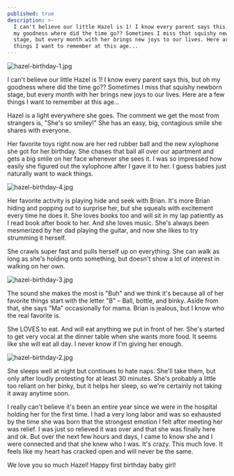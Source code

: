 ```yaml
---
published: true
description: >-
  I can't believe our little Hazel is 1! I know every parent says this, but oh
  my goodness where did the time go?? Sometimes I miss that squishy newborn
  stage, but every month with her brings new joys to our lives. Here are a few
  things I want to remember at this age...
---
```

![hazel-birthday-1.jpg]({{site.baseurl}}/img/hazel-birthday-1.jpg)

I can't believe our little Hazel is 1! I know every parent says this, but oh my goodness where did the time go?? Sometimes I miss that squishy newborn stage, but every month with her brings new joys to our lives. Here are a few things I want to remember at this age... 

Hazel is a light everywhere she goes. The comment we get the most from strangers is, "She's so smiley!" She has an easy, big, contagious smile she shares with everyone. 

Her favorite toys right now are her red rubber ball and the new xylophone she got for her birthday. She chases that ball all over our apartment and gets a big smile on her face whenever she sees it. I was so impressed how easily she figured out the xylophone after I gave it to her. I guess babies just naturally want to wack things. 

![hazel-birthday-4.jpg]({{site.baseurl}}/img/hazel-birthday-4.jpg)

Her favorite activity is playing hide and seek with Brian. It's more Brian hiding and popping out to surprise her, but she squeals with excitement every time he does it. She loves books too and will sit in my lap patiently as I read book after book to her. And she loves music. She's always been mesmerized by her dad playing the guitar, and now she likes to try strumming it herself. 

She crawls super fast and pulls herself up on everything. She can walk as long as she's holding onto something, but doesn't show a lot of interest in walking on her own. 

![hazel-birthday-3.jpg]({{site.baseurl}}/img/hazel-birthday-3.jpg)

The sound she makes the most is "Buh" and we think it's because all of her favorite things start with the letter "B" – Ball, bottle, and binky. Aside from that, she says "Ma" occasionally for mama. Brian is jealous, but I know who the real favorite is. 

She LOVES to eat. And will eat anything we put in front of her. She's started to get very vocal at the dinner table when she wants more food. It seems like she will eat all day. I never know if I'm giving her enough. 

![hazel-birthday-2.jpg]({{site.baseurl}}/img/hazel-birthday-2.jpg)

She sleeps well at night but continues to hate naps. She'll take them, but only after loudly protesting for at least 30 minutes. She's probably a little too reliant on her binky, but it helps her sleep, so we're certainly not taking it away anytime soon. 

I really can't believe it's been an entire year since we were in the hospital holding her for the first time. I had a very long labor and was so exhausted by the time she was born that the strongest emotion I felt after meeting her was relief. I was just so relieved it was over and that she was finally here and ok. But over the next few hours and days, I came to know she and I were connected and that she knew who I was. It's crazy. This much love. It feels like my heart has cracked open and will never be the same. 

We love you so much Hazel! Happy first birthday baby girl!

